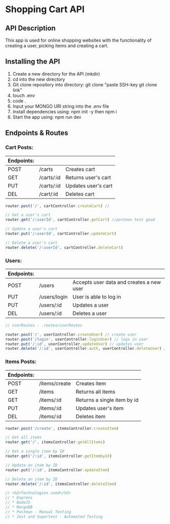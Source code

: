 <h1>Shopping Cart API</h1>

<h2>API Description</h2>

<p> This app is used for online shopping websites with the functionality of creating a user, picking items and creating a cart.</p>

<h2>Installing the API</h2>
<ol>
    <li>Create a new directory for the API (mkdir)</li>
    <li>cd into the  new directory</li>
    <li>Git clone repository into directory: git clone "paste SSH-key git clone link"</li>
    <li>touch .env</li>
    <li>code .</li>
    <li>Input your MONGO URI string into the .env file</li>
    <li>Install dependencies using: npm init -y then npm i</li>
    <li>Start the app using: npm run dev</li>
</ol>

## Endpoints & Routes

### Cart Posts:

| Endpoints: |  |  |
| ---- | ---- | ---- |
| POST | /carts |Creates cart |
| GET | /carts/:id | Returns user's cart |
| PUT | /carts/:id | Updates user's cart |
| DEL | /cart/:id | Deletes cart |

```js
router.post('/', cartController.createCart) //

// Get a user's cart
router.get('/:userId', cartController.getCart) //postman test good

// Update a user's cart
router.put('/:userId', cartController.updateCart) 

// Delete a user's cart
router.delete('/:userId', cartController.deleteCart)
```
### Users:

| Endpoints: |  |  |
| ---- | ---- | ---- |
| POST | /users | Accepts user data and creates a new user |
| PUT | /users/login | User is able to log in |
| PUT | /users/:id | Updates a user |
| DEL | /users/:id | Deletes a user |

```js
// userRoutes - .routes/userRoutes

router.post('/', userController.createUser) // create user
router.post('/login', userController.loginUser) // logs in user
router.put('/:id', userController.updateUser) // updates user
router.delete('/:id', userController.auth, userController.deleteUser) // deletes a user
```

### Items Posts:

| Endpoints: |  |  |
| ---- | ---- | ---- |
| POST | /items/create |Creates item |
| GET | /items | Returns all items |
| GET | /items/:id | Returns a single item by id |
| PUT | /items/:id | Updates user's item |
| DEL | /items/:id | Deletes item |

```js
router.post('/create', itemsController.createItem) 

// Get all items
router.get('/', itemsController.getAllItems)

// Get a single item by ID
router.get('/:id', itemsController.getItembyId) 

// Update an item by ID
router.put('/:id', itemsController.updateItem) 

// Delete an item by ID
router.delete('/:id', itemsController.deleteItem)

// <h2>Technologies used</h2>
// * Express
// * NodeJS
// * MongoDB
// * Postman - Manual Testing
// * Jest and Supertest - Automated Testing